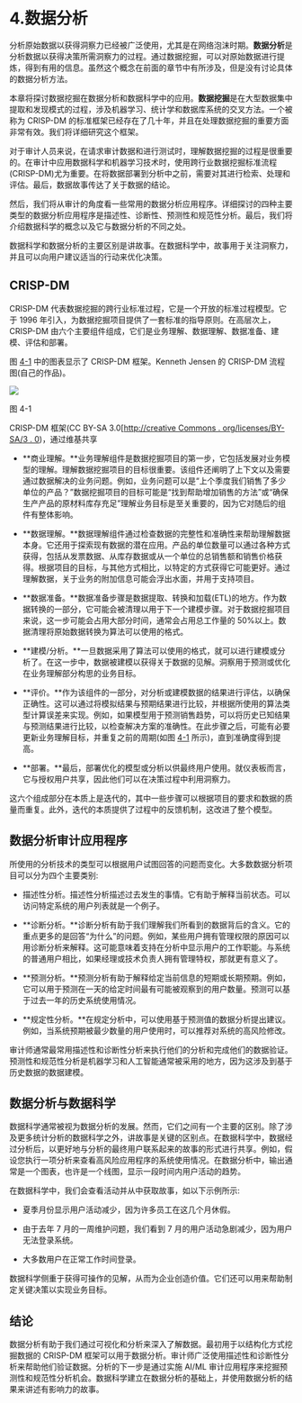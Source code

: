 # 4.数据分析

分析原始数据以获得洞察力已经被广泛使用，尤其是在网络泡沫时期。**数据分析**是分析数据以获得决策所需洞察力的过程。通过数据挖掘，可以对原始数据进行提炼，得到有用的信息。虽然这个概念在前面的章节中有所涉及，但是没有讨论具体的数据分析方法。

本章将探讨数据挖掘在数据分析和数据科学中的应用。**数据挖掘**是在大型数据集中提取和发现模式的过程，涉及机器学习、统计学和数据库系统的交叉方法。一个被称为 CRISP-DM 的标准框架已经存在了几十年，并且在处理数据挖掘的重要方面非常有效。我们将详细研究这个框架。

对于审计人员来说，在请求审计数据和进行测试时，理解数据挖掘的过程是很重要的。在审计中应用数据科学和机器学习技术时，使用跨行业数据挖掘标准流程(CRISP-DM)尤为重要。在将数据部署到分析中之前，需要对其进行检索、处理和评估。最后，数据故事传达了关于数据的结论。

然后，我们将从审计的角度看一些常用的数据分析应用程序。详细探讨的四种主要类型的数据分析应用程序是描述性、诊断性、预测性和规范性分析。最后，我们将介绍数据科学的概念以及它与数据分析的不同之处。

数据科学和数据分析的主要区别是讲故事。在数据科学中，故事用于关注洞察力，并且可以向用户建议适当的行动来优化决策。

## CRISP-DM

CRISP-DM 代表数据挖掘的跨行业标准过程，它是一个开放的标准过程模型。它于 1996 年引入，为数据挖掘项目提供了一套标准的指导原则。在高层次上，CRISP-DM 由六个主要组件组成，它们是业务理解、数据理解、数据准备、建模、评估和部署。

图 [4-1](#Fig1) 中的图表显示了 CRISP-DM 框架。Kenneth Jensen 的 CRISP-DM 流程图(自己的作品)。

![](../images/513842_1_En_4_Chapter/513842_1_En_4_Fig1_HTML.png)

图 4-1

CRISP-DM 框架(CC BY-SA 3.0[[http://creative Commons . org/licenses/BY-SA/3 . 0](http://creativecommons.org/licenses/by-sa/3.0))，通过维基共享

*   **商业理解。**业务理解组件是数据挖掘项目的第一步，它包括发展对业务模型的理解。理解数据挖掘项目的目标很重要。该组件还阐明了上下文以及需要通过数据解决的业务问题。例如，业务问题可以是“上个季度我们销售了多少单位的产品？”数据挖掘项目的目标可能是“找到帮助增加销售的方法”或“确保生产产品的原材料库存充足”理解业务目标是至关重要的，因为它对随后的组件有整体影响。

*   **数据理解。**数据理解组件通过检查数据的完整性和准确性来帮助理解数据本身。它还用于探索现有数据的潜在应用。产品的单位数量可以通过各种方式获得，包括从发票数据、从库存数据或从一个单位的总销售额和销售价格获得。根据项目的目标，与其他方式相比，以特定的方式获得它可能更好。通过理解数据，关于业务的附加信息可能会浮出水面，并用于支持项目。

*   **数据准备。**数据准备步骤是数据提取、转换和加载(ETL)的地方。作为数据转换的一部分，它可能会被清理以用于下一个建模步骤。对于数据挖掘项目来说，这一步可能会占用大部分时间，通常会占用总工作量的 50%以上。数据清理将原始数据转换为算法可以使用的格式。

*   **建模/分析。**一旦数据采用了算法可以使用的格式，就可以进行建模或分析了。在这一步中，数据被建模以获得关于数据的见解。洞察用于预测或优化在业务理解部分构思的业务目标。

*   **评价。**作为该组件的一部分，对分析或建模数据的结果进行评估，以确保正确性。这可以通过将模拟结果与预期结果进行比较，并根据所使用的算法类型计算误差来实现。例如，如果模型用于预测销售趋势，可以将历史已知结果与预测结果进行比较，以检查解决方案的准确性。在此步骤之后，可能有必要更新业务理解目标，并重复之前的周期(如图 [4-1](#Fig1) 所示)，直到准确度得到提高。

*   **部署。**最后，部署优化的模型或分析以供最终用户使用。就仪表板而言，它与授权用户共享，因此他们可以在决策过程中利用洞察力。

这六个组成部分在本质上是迭代的，其中一些步骤可以根据项目的要求和数据的质量而重复。此外，迭代的本质提供了过程中的反馈机制，这改进了整个模型。

## 数据分析审计应用程序

所使用的分析技术的类型可以根据用户试图回答的问题而变化。大多数数据分析项目可以分为四个主要类别:

*   描述性分析。描述性分析描述过去发生的事情。它有助于解释当前状态。可以访问特定系统的用户列表就是一个例子。

*   **诊断分析。**诊断分析有助于我们理解我们所看到的数据背后的含义。它的重点更多的是回答“为什么”的问题。例如，某些用户拥有管理权限的原因可以用诊断分析来解释。这可能意味着支持在分析中显示用户的工作职能。与系统的普通用户相比，如果经理或技术负责人拥有管理特权，那就更有意义了。

*   **预测分析。**预测分析有助于解释给定当前信息的短期或长期预期。例如，它可以用于预测在一天的给定时间最有可能被观察到的用户数量。预测可以基于过去一年的历史系统使用情况。

*   **规定性分析。**在规定分析中，可以使用基于预测值的数据分析提出建议。例如，当系统预期被最少数量的用户使用时，可以推荐对系统的高风险修改。

审计师通常最常用描述性和诊断性分析来执行他们的分析和完成他们的数据验证。预测性和规范性分析是机器学习和人工智能通常被采用的地方，因为这涉及到基于历史数据的数据建模。

## 数据分析与数据科学

数据科学通常被视为数据分析的发展。然而，它们之间有一个主要的区别。除了涉及更多统计分析的数据科学之外，讲故事是关键的区别点。在数据科学中，数据经过分析后，以更好地与分析的最终用户联系起来的故事的形式进行共享。例如，假设您执行一项分析来查看高风险应用程序的系统使用情况。在数据分析中，输出通常是一个图表，也许是一个线图，显示一段时间内用户活动的趋势。

在数据科学中，我们会查看活动并从中获取故事，如以下示例所示:

*   夏季月份显示用户活动减少，因为许多员工在这几个月休假。

*   由于去年 7 月的一周维护问题，我们看到 7 月的用户活动急剧减少，因为用户无法登录系统。

*   大多数用户在正常工作时间登录。

数据科学侧重于获得可操作的见解，从而为企业创造价值。它们还可以用来帮助制定关键决策以实现业务目标。

## 结论

数据分析有助于我们通过可视化和分析来深入了解数据。最初用于以结构化方式挖掘数据的 CRISP-DM 框架可以用于数据分析。审计师广泛使用描述性和诊断性分析来帮助他们验证数据。分析的下一步是通过实施 AI/ML 审计应用程序来挖掘预测性和规范性分析机会。数据科学建立在数据分析的基础上，并使用数据分析的结果来讲述有影响力的故事。